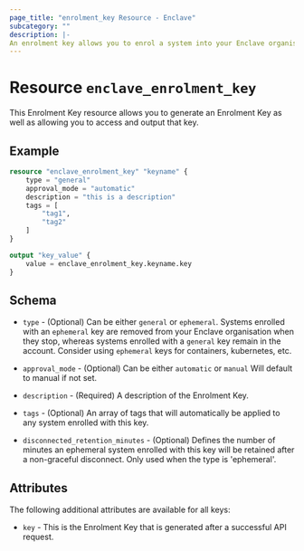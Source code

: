 ```yaml
---
page_title: "enrolment_key Resource - Enclave"
subcategory: ""
description: |-
An enrolment key allows you to enrol a system into your Enclave organisation.
---
```


# Resource `enclave_enrolment_key`

This Enrolment Key resource allows you to generate an Enrolment Key as well as allowing you to access and output that key.

## Example

```terraform
resource "enclave_enrolment_key" "keyname" {
    type = "general"
    approval_mode = "automatic"
    description = "this is a description"
    tags = [
        "tag1",
        "tag2"
    ]
}

output "key_value" {
    value = enclave_enrolment_key.keyname.key
}
```

## Schema

- `type` - (Optional) Can be either `general` or `ephemeral`. Systems enrolled with an `ephemeral` key are removed from your Enclave organisation when they stop, whereas systems enrolled with a `general` key remain in the account. Consider using `ephemeral` keys for containers, kubernetes, etc.

- `approval_mode` - (Optional) Can be either `automatic` or `manual` Will default to manual if not set.

- `description` - (Required) A description of the Enrolment Key.

- `tags` - (Optional) An array of tags that will automatically be applied to any system enrolled with this key.

- `disconnected_retention_minutes` - (Optional) Defines the number of minutes an ephemeral system enrolled with this key will be retained after a non-graceful disconnect. Only used when the type is 'ephemeral'.

## Attributes

The following additional attributes are available for all keys:

- `key` - This is the Enrolment Key that is generated after a successful API request.
